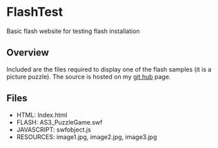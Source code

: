 FlashTest
=========

Basic flash website for testing flash installation

Overview
--------
Included are the files required to display one of the 
flash samples (it is a picture puzzle). The source is hosted
on my [git hub](https://github.com/alandjackson/FlashTest) page.

Files
------
* HTML: Index.html
* FLASH: AS3_PuzzleGame.swf
* JAVASCRIPT: swfobject.js
* RESOURCES: image1.jpg, image2.jpg, image3.jpg



